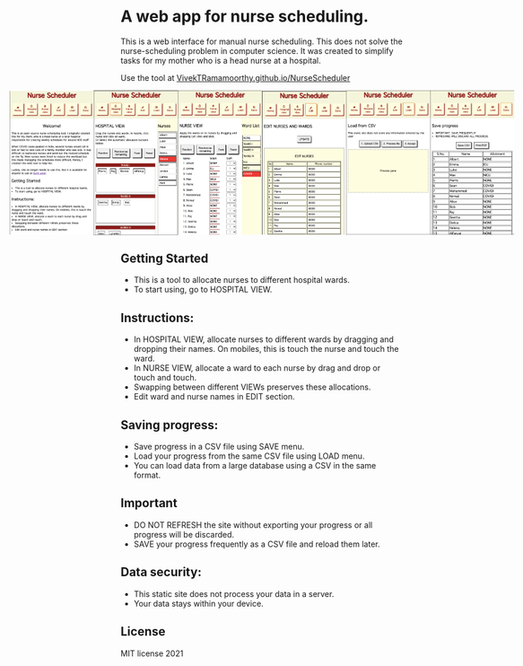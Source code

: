 # A web app for nurse scheduling.
This is a web interface for manual nurse scheduling. This does not solve the nurse-scheduling problem in computer science. It was created to simplify tasks for my mother who is a head nurse at a hospital. 


Use the tool at [VivekTRamamoorthy.github.io/NurseScheduler](https://VivekTRamamoorthy.github.io/NurseScheduler)
<div style="display:flex;flex-direction:row;align-items:center;justify-content:center;">
<img src="img/home.png"      width="150px" />
<img src="img/hospital.png"  width="150px" />  
<img src="img/nurse.png"     width="150px" />  
<img src="img/edit.png"      width="150px" />  
<img src="img/laod.png"      width="150px" />  
<img src="img/save.png"      width="150px" />
</div>


## Getting Started 
- This is a tool to allocate nurses to different hospital wards.  
- To start using, go to HOSPITAL VIEW. 
## Instructions: 
- In HOSPITAL VIEW, allocate nurses to different wards by dragging and dropping their names. On mobiles, this is touch the nurse and touch the ward.
- In NURSE VIEW, allocate a ward to each nurse by drag and drop or touch and touch.
- Swapping between different VIEWs preserves these allocations.
- Edit ward and nurse names in EDIT section.
## Saving progress:
- Save progress in a CSV file using SAVE menu.  
- Load your progress from the same CSV file using LOAD menu. 
- You can load data from a large database using a CSV in the same format. 
 ## Important
- DO NOT REFRESH the site without exporting your progress or all progress will be discarded.
- SAVE your progress frequently as a CSV file and reload them later. 
## Data security: 
- This static site does not process your data in a server. 
- Your data stays within your device.  

## License

MIT license 2021